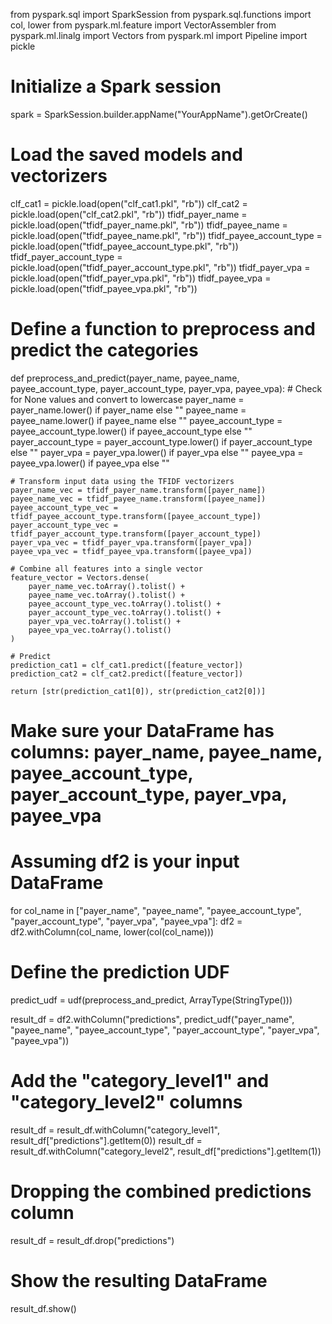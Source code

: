from pyspark.sql import SparkSession
from pyspark.sql.functions import col, lower
from pyspark.ml.feature import VectorAssembler
from pyspark.ml.linalg import Vectors
from pyspark.ml import Pipeline
import pickle

# Initialize a Spark session
spark = SparkSession.builder.appName("YourAppName").getOrCreate()

# Load the saved models and vectorizers
clf_cat1 = pickle.load(open("clf_cat1.pkl", "rb"))
clf_cat2 = pickle.load(open("clf_cat2.pkl", "rb"))
tfidf_payer_name = pickle.load(open("tfidf_payer_name.pkl", "rb"))
tfidf_payee_name = pickle.load(open("tfidf_payee_name.pkl", "rb"))
tfidf_payee_account_type = pickle.load(open("tfidf_payee_account_type.pkl", "rb"))
tfidf_payer_account_type = pickle.load(open("tfidf_payer_account_type.pkl", "rb"))
tfidf_payer_vpa = pickle.load(open("tfidf_payer_vpa.pkl", "rb"))
tfidf_payee_vpa = pickle.load(open("tfidf_payee_vpa.pkl", "rb"))

# Define a function to preprocess and predict the categories
def preprocess_and_predict(payer_name, payee_name, payee_account_type,
                            payer_account_type, payer_vpa, payee_vpa):
    # Check for None values and convert to lowercase
    payer_name = payer_name.lower() if payer_name else ""
    payee_name = payee_name.lower() if payee_name else ""
    payee_account_type = payee_account_type.lower() if payee_account_type else ""
    payer_account_type = payer_account_type.lower() if payer_account_type else ""
    payer_vpa = payer_vpa.lower() if payer_vpa else ""
    payee_vpa = payee_vpa.lower() if payee_vpa else ""

    # Transform input data using the TFIDF vectorizers
    payer_name_vec = tfidf_payer_name.transform([payer_name])
    payee_name_vec = tfidf_payee_name.transform([payee_name])
    payee_account_type_vec = tfidf_payee_account_type.transform([payee_account_type])
    payer_account_type_vec = tfidf_payer_account_type.transform([payer_account_type])
    payer_vpa_vec = tfidf_payer_vpa.transform([payer_vpa])
    payee_vpa_vec = tfidf_payee_vpa.transform([payee_vpa])

    # Combine all features into a single vector
    feature_vector = Vectors.dense(
        payer_name_vec.toArray().tolist() +
        payee_name_vec.toArray().tolist() +
        payee_account_type_vec.toArray().tolist() +
        payer_account_type_vec.toArray().tolist() +
        payer_vpa_vec.toArray().tolist() +
        payee_vpa_vec.toArray().tolist()
    )

    # Predict
    prediction_cat1 = clf_cat1.predict([feature_vector])
    prediction_cat2 = clf_cat2.predict([feature_vector])

    return [str(prediction_cat1[0]), str(prediction_cat2[0])]

# Make sure your DataFrame has columns: payer_name, payee_name, payee_account_type, payer_account_type, payer_vpa, payee_vpa
# Assuming df2 is your input DataFrame
for col_name in ["payer_name", "payee_name", "payee_account_type", "payer_account_type", "payer_vpa", "payee_vpa"]:
    df2 = df2.withColumn(col_name, lower(col(col_name)))

# Define the prediction UDF
predict_udf = udf(preprocess_and_predict, ArrayType(StringType()))

result_df = df2.withColumn("predictions", predict_udf("payer_name", "payee_name", "payee_account_type", "payer_account_type", "payer_vpa", "payee_vpa"))

# Add the "category_level1" and "category_level2" columns
result_df = result_df.withColumn("category_level1", result_df["predictions"].getItem(0))
result_df = result_df.withColumn("category_level2", result_df["predictions"].getItem(1))

# Dropping the combined predictions column
result_df = result_df.drop("predictions")

# Show the resulting DataFrame
result_df.show()
